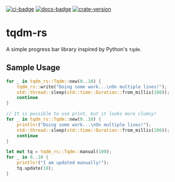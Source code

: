 [![ci-badge][]][ci] [![docs-badge][]][docs] [![crate-version]][crate-link]

# tqdm-rs

A simple progress bar library inspired by Python's `tqdm`.

## Sample Usage
```rust
for _ in tqdm_rs::Tqdm::new(0..10) {
    tqdm_rs::write("Doing some work...\nOn multiple lines!");
    std::thread::sleep(std::time::Duration::from_millis(100));
    continue
}

// It is possible to use print, but it looks more clumsy!
for _ in tqdm_rs::Tqdm::new(0..10) {
    println!("Doing some work...\nOn multiple lines!");
    std::thread::sleep(std::time::Duration::from_millis(100));
    continue
}

let mut tq = tqdm_rs::Tqdm::manual(100);
for _ in 0..10 {
    println!("I am updated manually!");
    tq.update(10);
}
```

[ci]: https://github.com/Elinvynia/tqdm-rs/actions?query=workflow%3ARust
[ci-badge]: https://img.shields.io/github/workflow/status/Elinvynia/tqdm-rs/Rust/master?style=flat-square
[docs]: https://docs.rs/tqdm-rs
[docs-badge]: https://img.shields.io/badge/docs-online-5023dd.svg?style=flat-square
[crate-link]: https://crates.io/crates/tqdm-rs
[crate-version]: https://img.shields.io/crates/v/tqdm-rs.svg?style=flat-square
